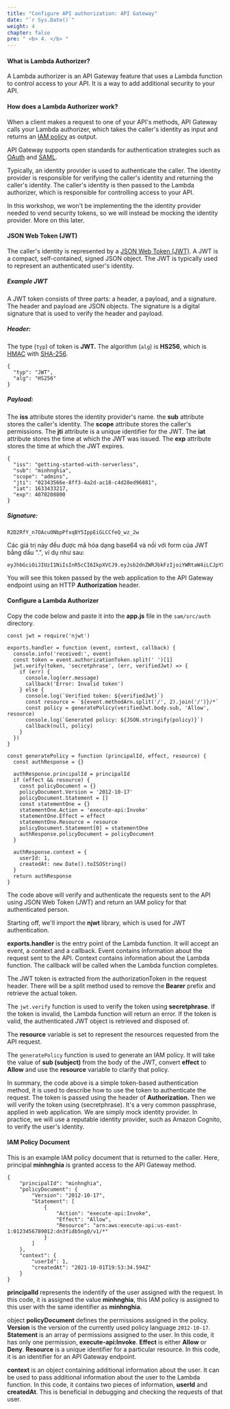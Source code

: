```yaml
---
title: "Configure API authorization: API Gateway"
date: "`r Sys.Date()`"
weight: 4
chapter: false
pre: " <b> 4. </b> "
---
```


#### What is Lambda Authorizer?

A Lambda authorizer is an API Gateway feature that uses a Lambda function to control access to your API. It is a way to add additional security to your API.

#### How does a Lambda Authorizer work?

When a client makes a request to one of your API's methods, API Gateway calls your Lambda authorizer, which takes the caller's identity as input and returns an [IAM policy](https://docs.aws.amazon.com/IAM/latest/UserGuide/access_policies.html) as output.

API Gateway supports open standards for authentication strategies such as [OAuth](https://en.wikipedia.org/wiki/OAuth) and [SAML](https://en.wikipedia.org/wiki/Security_Assertion_Markup_Language).

Typically, an identity provider is used to authenticate the caller. The identity provider is responsible for verifying the caller's identity and returning the caller's identity. The caller's identity is then passed to the Lambda authorizer, which is responsible for controlling access to your API.

In this workshop, we won't be implementing the the identity provider needed to vend security tokens, so we will instead be mocking the identity provider. More on this later.

#### JSON Web Token (JWT)

The caller's identity is represented by a [JSON Web Token (JWT)](https://en.wikipedia.org/wiki/JSON_Web_Token). A JWT is a compact, self-contained, signed JSON object. The JWT is typically used to represent an authenticated user's identity.

##### **Example JWT**

A JWT token consists of three parts: a header, a payload, and a signature. The header and payload are JSON objects. The signature is a digital signature that is used to verify the header and payload.

##### **Header:**

The type (`typ`) of token is **JWT.** The algorithm (`alg`) is **HS256**, which is [HMAC](https://en.wikipedia.org/wiki/HMAC) with [SHA-256](https://en.wikipedia.org/wiki/SHA-2).

```
{
  "typ": "JWT",
  "alg": "HS256"
}
```

##### **Payload:**

The **iss** attribute stores the identity provider's name. the **sub** attribute stores the caller's identity. The **scope** attribute stores the caller's permissions. The **jti** attribute is a unique identifier for the JWT. The **iat** attribute stores the time at which the JWT was issued. The **exp** attribute stores the time at which the JWT expires.

```
{
  "iss": "getting-started-with-serverless",
  "sub": "minhnghia",
  "scope": "admins",
  "jti": "02343566e-8ff3-4a2d-ac18-c4d28ed96881",
  "iat": 1633433217,
  "exp": 4070208800
}
```

##### **Signature:**

```
R2D2RfY_n7OAcuONbpPfxqBY5IppEiGLCCfeQ_wz_2w
```

Các giá trị này đều được mã hóa dạng base64 và nối với form của JWT bằng dấu ".", ví dụ như sau:

```
eyJhbGciOiJIUzI1NiIsInR5cCI6IkpXVCJ9.eyJsb2dnZWRJbkFzIjoiYWRtaW4iLCJpYXQiOjE0MjI3Nzk2Mzh9.gzSraSYS8EXBxLN_oWnFSRgCzcmJmMjLiuyu5CSpyHI
```

You will see this token passed by the web application to the API Gateway endpoint using an HTTP **Authorization** header.

#### Configure a Lambda Authorizer

Copy the code below and paste it into the **app.js** file in the `sam/src/auth` directory.

```
const jwt = require('njwt')

exports.handler = function (event, context, callback) {
  console.info('received:', event)
  const token = event.authorizationToken.split(' ')[1]
  jwt.verify(token, 'secretphrase', (err, verifiedJwt) => {
    if (err) {
      console.log(err.message)
      callback('Error: Invalid token')
    } else {
      console.log(`Verified token: ${verifiedJwt}`)
      const resource = `${event.methodArn.split('/', 2).join('/')}/*`
      const policy = generatePolicy(verifiedJwt.body.sub, 'Allow', resource)
      console.log(`Generated policy: ${JSON.stringify(policy)}`)
      callback(null, policy)
    }
  })
}

const generatePolicy = function (principalId, effect, resource) {
  const authResponse = {}

  authResponse.principalId = principalId
  if (effect && resource) {
    const policyDocument = {}
    policyDocument.Version = '2012-10-17'
    policyDocument.Statement = []
    const statementOne = {}
    statementOne.Action = 'execute-api:Invoke'
    statementOne.Effect = effect
    statementOne.Resource = resource
    policyDocument.Statement[0] = statementOne
    authResponse.policyDocument = policyDocument
  }

  authResponse.context = {
    userId: 1,
    createdAt: new Date().toISOString()
  }
  return authResponse
}

```

The code above will verify and authenticate the requests sent to the API using JSON Web Token (JWT) and return an IAM policy for that authenticated person.

Starting off, we'll import the **njwt** library, which is used for JWT authentication.

**exports.handler** is the entry point of the Lambda function. It will accept an event, a context and a callback. Event contains information about the request sent to the API. Context contains information about the Lambda function. The callback will be called when the Lambda function completes.

The JWT token is extracted from the authorizationToken in the request header. There will be a split method used to remove the **Bearer** prefix and retrieve the actual token.

The `jwt.verify` function is used to verify the token using **secretphrase**. If the token is invalid, the Lambda function will return an error. If the token is valid, the authenticated JWT object is retrieved and disposed of.

The **resource** variable is set to represent the resources requested from the API request.

The `generatePolicy` function is used to generate an IAM policy. It will take the value of **sub (subject)** from the body of the JWT, convert **effect** to **Allow** and use the **resource** variable to clarify that policy.

In summary, the code above is a simple token-based authentication method, it is used to describe how to use the token to authenticate the request. The token is passed using the header of **Authorization.** Then we will verify the token using (secretphrase). It's a very common passphrase, applied in web application. We are simply mock identity provider. In practice, we will use a reputable identity provider, such as Amazon Cognito, to verify the user's identity.

#### IAM Policy Document

This is an example IAM policy document that is returned to the caller. Here, principal **minhnghia** is granted access to the API Gateway method.

```
{
    "principalId": "minhnghia",
    "policyDocument": {
        "Version": "2012-10-17",
        "Statement": [
            {
                "Action": "execute-api:Invoke",
                "Effect": "Allow",
                "Resource": "arn:aws:execute-api:us-east-1:0123456789012:dn3fidb5ng0/v1/*"
            }
        ]
    },
    "context": {
        "userId": 1,
        "createdAt": "2021-10-01T19:53:34.594Z"
    }
}

```

**principalId** represents the indentify of the user assigned with the request. In this code, it is assigned the value **minhnghia**, this IAM policy is assigned to this user with the same identifier as **minhnghia**.

object **policyDocument** defines the permissions assigned in the policy. **Version** is the version of the currently used policy language `2012-10-17`. **Statement** is an array of permissions assigned to the user. In this code, it has only one permission, **execute-api:Invoke**. **Effect** is either **Allow** or **Deny**. **Resource** is a unique identifier for a particular resource. In this code, it is an identifier for an API Gateway endpoint.

**context** is an object containing additional information about the user. It can be used to pass additional information about the user to the Lambda function. In this code, it contains two pieces of information, **userId** and **createdAt**. This is beneficial in debugging and checking the requests of that user.
